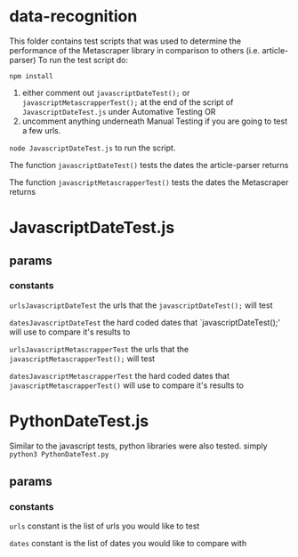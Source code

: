 
# data-recognition
This folder contains test scripts that was used to determine the performance of the Metascraper library in comparison to others (i.e. article-parser) 
To run the test script do:

`npm install`

1. either comment out `javascriptDateTest();` or `javascriptMetascrapperTest();` at the end of the script of `JavascriptDateTest.js` under Automative Testing
OR
2. uncomment anything underneath Manual Testing if you are going to test a few urls.

`node JavascriptDateTest.js` to run the script.

The function `javascriptDateTest()` tests the dates the article-parser returns

The function `javascriptMetascrapperTest()` tests the dates the Metascraper returns

# JavascriptDateTest.js

## params
### constants
`urlsJavascriptDateTest` the urls that the `javascriptDateTest();` will test

`datesJavascriptDateTest` the hard coded dates that `javascriptDateTest();' will use to compare it's results to

`urlsJavascriptMetascrapperTest` the urls that the `javascriptMetascrapperTest();` will test

`datesJavascriptMetascrapperTest` the hard coded dates that `javascriptMetascrapperTest()` will use to compare it's results to

# PythonDateTest.js

Similar to the javascript tests, python libraries were also tested.
simply `python3 PythonDateTest.py`

## params

### constants
`urls` constant is the list of urls you would like to test

`dates` constant is the list of dates you would like to compare with



